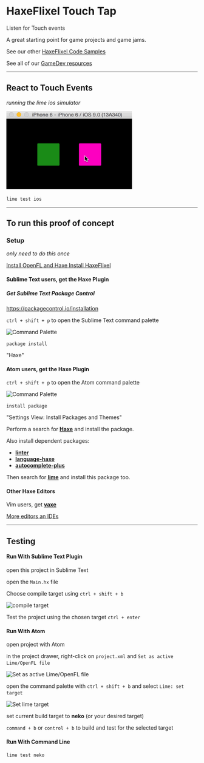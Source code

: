 # HaxeFlixel Touch Tap
Listen for Touch events

A great starting point for game projects and game jams.

See our other [HaxeFlixel Code Samples](https://github.com/GomaGames?query=HaxeFlixel)

See all of our [GameDev resources](http://gomagames.github.io/)

----

## React to Touch Events

_running the lime ios simulator_

![Touch events in simulator](/doc/inputevents.gif)

```
lime test ios
```

----

## To run this proof of concept

### Setup
_only need to do this once_

[ Install OpenFL and Haxe ](http://www.openfl.org/documentation/setup/)
[ Install HaxeFlixel ](http://haxeflixel.com/documentation/install-haxeflixel)

#### Sublime Text users, get the Haxe Plugin

##### Get Sublime Text Package Control
https://packagecontrol.io/installation

`ctrl + shift + p` to open the Sublime Text command palette

![Command Palette](http://i.imgur.com/UlD29KO.png)

````
package install
````
"Haxe"


#### Atom users, get the Haxe Plugin

`ctrl + shift + p` to open the Atom command palette

![Command Palette](http://i.imgur.com/hwEtnnf.png)

````
install package
````
"Settings View: Install Packages and Themes"

Perform a search for [**Haxe**](https://atom.io/packages/haxe) and install the package.

Also install dependent packages:

- [ **linter** ](https://atom.io/packages/linter)
- [ **language-haxe** ](https://atom.io/packages/language-haxe)
- [ **autocomplete-plus** ](https://atom.io/packages/autocomplete-plus)

Then search for [**lime**](https://atom.io/packages/lime) and install this package too.


#### Other Haxe Editors

Vim users, get [**vaxe**](https://github.com/jdonaldson/vaxe)

[More editors an IDEs](http://haxe.org/documentation/introduction/editors-and-ides.html)

----

## Testing

#### Run With Sublime Text Plugin

open this project in Sublime Text

open the `Main.hx` file

Choose compile target using `ctrl + shift + b`

![compile target](http://i.imgur.com/8wFfZSe.png)

Test the project using the chosen target `ctrl + enter`

#### Run With Atom

open project with Atom

in the project drawer, right-click on `project.xml` and `Set as active Lime/OpenFL file`

![Set as active Lime/OpenFL file](http://i.imgur.com/DQubtrW.png)

open the command palette with `ctrl + shift + b` and select `Lime: set target`

![Set lime target](http://i.imgur.com/iA8M2zP.png)

set current build target to **neko** (or your desired target)

`command + b` or `control + b` to build and test for the selected target


#### Run With Command Line

````
lime test neko
````
